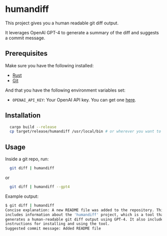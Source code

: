 # humandiff

This project gives you a human readable git diff output.

It leverages OpenAI GPT-4 to generate a summary of the diff
and suggests a commit message.

## Prerequisites

Make sure you have the following installed:

- [Rust](https://www.rust-lang.org/tools/install)
- [Git](https://git-scm.com/book/en/v2/Getting-Started-Installing-Git)

And that you have the following environment variables set:

- `OPENAI_API_KEY`: Your OpenAI API key. You can get one [here](https://beta.openai.com/).

## Installation

```bash
  cargo build --release
  cp target/release/humandiff /usr/local/bin # or wherever you want to put it
```

## Usage

Inside a git repo, run:

```bash
  git diff | humandiff
```

or

```bash
  git diff | humandiff --gpt4
```

Example output:

```bash
$ git diff | humandiff
Concise explanation: A new README file was added to the repository. This file
includes information about the 'humandiff' project, which is a tool that
generates a human-readable git diff output using GPT-4. It also includes
instructions for installing and using the tool.
Suggested commit message: Added README file
```

